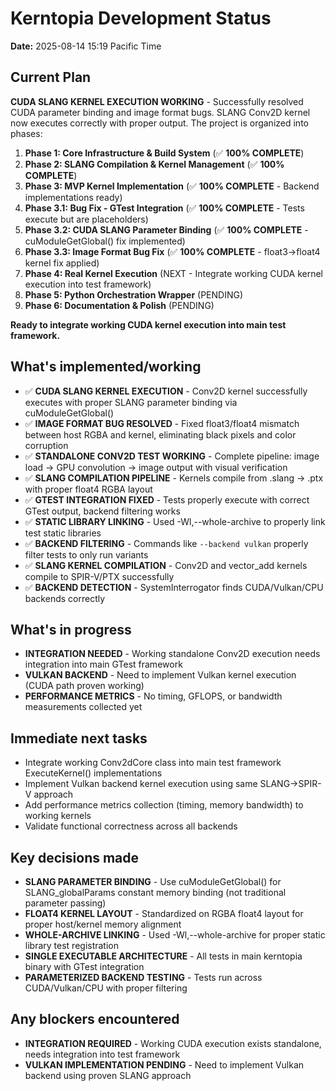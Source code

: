 # Kerntopia Development Status

**Date:** 2025-08-14 15:19 Pacific Time

## Current Plan

**CUDA SLANG KERNEL EXECUTION WORKING** - Successfully resolved CUDA parameter binding and image format bugs. SLANG Conv2D kernel now executes correctly with proper output. The project is organized into phases:

1. **Phase 1: Core Infrastructure & Build System** (✅ **100% COMPLETE**)
2. **Phase 2: SLANG Compilation & Kernel Management** (✅ **100% COMPLETE**)
3. **Phase 3: MVP Kernel Implementation** (✅ **100% COMPLETE** - Backend implementations ready)
4. **Phase 3.1: Bug Fix - GTest Integration** (✅ **100% COMPLETE** - Tests execute but are placeholders)
5. **Phase 3.2: CUDA SLANG Parameter Binding** (✅ **100% COMPLETE** - cuModuleGetGlobal() fix implemented)
6. **Phase 3.3: Image Format Bug Fix** (✅ **100% COMPLETE** - float3→float4 kernel fix applied)
7. **Phase 4: Real Kernel Execution** (NEXT - Integrate working CUDA kernel execution into test framework)
8. **Phase 5: Python Orchestration Wrapper** (PENDING)  
9. **Phase 6: Documentation & Polish** (PENDING)

**Ready to integrate working CUDA kernel execution into main test framework.**

## What's implemented/working

- ✅ **CUDA SLANG KERNEL EXECUTION** - Conv2D kernel successfully executes with proper SLANG parameter binding via cuModuleGetGlobal()
- ✅ **IMAGE FORMAT BUG RESOLVED** - Fixed float3/float4 mismatch between host RGBA and kernel, eliminating black pixels and color corruption  
- ✅ **STANDALONE CONV2D TEST WORKING** - Complete pipeline: image load → GPU convolution → image output with visual verification
- ✅ **SLANG COMPILATION PIPELINE** - Kernels compile from .slang → .ptx with proper float4 RGBA layout
- ✅ **GTEST INTEGRATION FIXED** - Tests properly execute with correct GTest output, backend filtering works
- ✅ **STATIC LIBRARY LINKING** - Used -Wl,--whole-archive to properly link test static libraries
- ✅ **BACKEND FILTERING** - Commands like `--backend vulkan` properly filter tests to only run variants
- ✅ **SLANG KERNEL COMPILATION** - Conv2D and vector_add kernels compile to SPIR-V/PTX successfully
- ✅ **BACKEND DETECTION** - SystemInterrogator finds CUDA/Vulkan/CPU backends correctly

## What's in progress

- **INTEGRATION NEEDED** - Working standalone Conv2D execution needs integration into main GTest framework
- **VULKAN BACKEND** - Need to implement Vulkan kernel execution (CUDA path proven working)
- **PERFORMANCE METRICS** - No timing, GFLOPS, or bandwidth measurements collected yet

## Immediate next tasks

- Integrate working Conv2dCore class into main test framework ExecuteKernel() implementations
- Implement Vulkan backend kernel execution using same SLANG→SPIR-V approach
- Add performance metrics collection (timing, memory bandwidth) to working kernels
- Validate functional correctness across all backends

## Key decisions made

- **SLANG PARAMETER BINDING** - Use cuModuleGetGlobal() for SLANG_globalParams constant memory binding (not traditional parameter passing)
- **FLOAT4 KERNEL LAYOUT** - Standardized on RGBA float4 layout for proper host/kernel memory alignment
- **WHOLE-ARCHIVE LINKING** - Used -Wl,--whole-archive for proper static library test registration
- **SINGLE EXECUTABLE ARCHITECTURE** - All tests in main kerntopia binary with GTest integration
- **PARAMETERIZED BACKEND TESTING** - Tests run across CUDA/Vulkan/CPU with proper filtering

## Any blockers encountered

- **INTEGRATION REQUIRED** - Working CUDA execution exists standalone, needs integration into test framework
- **VULKAN IMPLEMENTATION PENDING** - Need to implement Vulkan backend using proven SLANG approach
